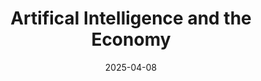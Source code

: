 ---
layout: lecture
published: true    # jekyll on to ensure lecture content is rendered
released: true    # custom variable to display link on webpage
number: 10
week: 10
date: 2025-04-08
presented_by: Josh Hug
title: Artifical Intelligence and the Economy
files:
  slides: 
  survey:
    name:
    link:
    required:
  additional_files:
readings: 
  - name: "How Should We Think About the Economics of AI?"
    link: "https://paulkrugman.substack.com/p/how-should-we-think-about-the-economics"
    target:
    author: Paul Krugman, Erik Brynjolfsson
    publisher: Paul Krugman
    year: 2025
    type: recommended
    is_h195: 
    edpost: https://edstem.org/us/courses/73099/discussion/6482262
  - name: "First Word"
    link: "https://joshh.ug/195/first_word.html"
    target: 
    author: Vernor Vinge
    publisher: Omni
    year: 1983
    type: recommended
    is_h195: false
    edpost: https://edstem.org/us/courses/73099/discussion/6482267
  - name: "UC Berkeley Historian of Science Ponders AI's Past, Present, and Future"
    link: "https://news.berkeley.edu/2023/09/11/UC-Berkeley-historian-of-science-ponders-AI-past-present-and-future/"
    target:
    author: Jason Pohl
    publisher: UC Berkeley News
    year: 2023
    type: recommended
    is_h195:
    edpost: https://edstem.org/us/courses/73099/discussion/6482268
  - name: "An image of an archeologist adventurer who wears a hat and uses a bullwhip"
    link: "https://theaiunderwriter.substack.com/p/an-image-of-an-archeologist-adventurer"
    target:
    author: Otakar G. Hubschmann
    publisher: The AI Underwriter
    year: 2025
    type: recommended
    is_h195: 
    edpost: https://edstem.org/us/courses/73099/discussion/6482271
  - name: The Gen X Career Meltdown
    link: "https://www.nytimes.com/interactive/2025/03/28/style/gen-x-creative-work.html"
    target:
    author: Steven Kurutz
    publisher: The New York Times
    year: 2025
    type: optional
    is_h195: 
    edpost: https://edstem.org/us/courses/73099/discussion/6486582
  - name: "Harnessing automation for a future that works"
    link: "https://www.mckinsey.com/featured-insights/digital-disruption/harnessing-automation-for-a-future-that-works"
    target:
    author: James Manyika, Michael Chui, Mehdi Miremadi, Jacques Bughin, Katy George, Paul Willmott, and Martin Dewhurst
    publisher: McKinsey Global Institute
    year: 2017
    type: optional
    is_h195:
    edpost: 


  - name: "How Should We Think About the Economics of AI?"
    link: "https://paulkrugman.substack.com/p/how-should-we-think-about-the-economics"
    target:
    author: Paul Krugman, Erik Brynjolfsson
    publisher: Paul Krugman
    year: 2025
    type: recommended
    is_h195: true
    edpost: https://edstem.org/us/courses/73099/discussion/6482262
  - name: "First Word"
    link: "https://joshh.ug/195/first_word.html"
    target: 
    author: Vernor Vinge
    publisher: Omni
    year: 1983
    type: recommended
    is_h195: true
    edpost: https://edstem.org/us/courses/73099/discussion/6482267
  - name: "UC Berkeley Historian of Science Ponders AI's Past, Present, and Future"
    link: "https://news.berkeley.edu/2023/09/11/UC-Berkeley-historian-of-science-ponders-AI-past-present-and-future/"
    target:
    author: Jason Pohl
    publisher: UC Berkeley News
    year: 2023
    type: recommended
    is_h195: true
    edpost: https://edstem.org/us/courses/73099/discussion/6482268
  - name: "An image of an archeologist adventurer who wears a hat and uses a bullwhip"
    link: "https://theaiunderwriter.substack.com/p/an-image-of-an-archeologist-adventurer"
    target:
    author: Otakar G. Hubschmann
    publisher: The AI Underwriter
    year: 2025
    type: recommended
    is_h195: true
    edpost: https://edstem.org/us/courses/73099/discussion/6482271
  - name: The Gen X Career Meltdown
    link: "https://www.nytimes.com/interactive/2025/03/28/style/gen-x-creative-work.html"
    target:
    author: Steven Kurutz
    publisher: The New York Times
    year: 2025
    type: recommended
    is_h195: true
    edpost: https://edstem.org/us/courses/73099/discussion/6486582    
  - name: "Harnessing automation for a future that works"
    link: "https://www.mckinsey.com/featured-insights/digital-disruption/harnessing-automation-for-a-future-that-works"
    target:
    author: James Manyika, Michael Chui, Mehdi Miremadi, Jacques Bughin, Katy George, Paul Willmott, and Martin Dewhurst
    publisher: McKinsey Global Institute
    year: 2017
    type: optional
    is_h195: true
    edpost: 


---